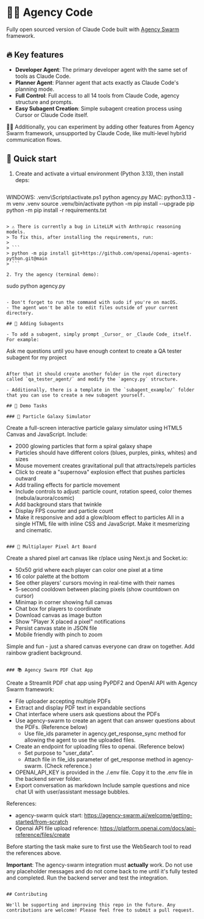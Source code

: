 # 👨‍💻 Agency Code

Fully open sourced version of Claude Code built with [Agency Swarm](https://agency-swarm.ai/welcome/overview) framework.

## 🔥 Key features

- **Developer Agent**: The primary developer agent with the same set of tools as Claude Code.
- **Planner Agent**: Planner agent that acts exactly as Claude Code's planning mode.
- **Full Control**: Full access to all 14 tools from Claude Code, agency structure and prompts.
- **Easy Subagent Creation**: Simple subagent creation process using Cursor or Claude Code itself.

👨‍💻 Additionally, you can experiment by adding other features from Agency Swarm framework, unsupported by Claude Code, like multi-level hybrid communication flows.

## 🚀 Quick start

1. Create and activate a virtual environment (Python 3.13), then install deps:

   ```
WINDOWS:
   .venv\Scripts\activate.ps1 
   python agency.py
MAC:
   python3.13 -m venv .venv
   source .venv/bin/activate
   python -m pip install --upgrade pip
   python -m pip install -r requirements.txt
   ```

   > ⚠️ There is currently a bug in LiteLLM with Anthropic reasoning models.  
   > To fix this, after installing the requirements, run:
   >
   > ```
   > python -m pip install git+https://github.com/openai/openai-agents-python.git@main
   > ```

2. Try the agency (terminal demo):

   ```
   sudo python agency.py
   ```

- Don't forget to run the command with sudo if you're on macOS.
- The agent won't be able to edit files outside of your current directory.

## 🔧 Adding Subagents

- To add a subagent, simply prompt _Cursor_ or _Claude Code_ itself. For example:

  ```
  Ask me questions until you have enough context to create a QA tester subagent for my project
  ```

  After that it should create another folder in the root directory called `qa_tester_agent/` and modify the `agency.py` structure.

- Additionally, there is a template in the `subagent_example/` folder that you can use to create a new subagent yourself.

## 📝 Demo Tasks

### 🌌 Particle Galaxy Simulator

```
Create a full-screen interactive particle galaxy simulator using HTML5 Canvas and JavaScript. Include:
  - 2000 glowing particles that form a spiral galaxy shape
  - Particles should have different colors (blues, purples, pinks, whites) and sizes
  - Mouse movement creates gravitational pull that attracts/repels particles
  - Click to create a "supernova" explosion effect that pushes particles outward
  - Add trailing effects for particle movement
  - Include controls to adjust: particle count, rotation speed, color themes (nebula/aurora/cosmic)
  - Add background stars that twinkle
  - Display FPS counter and particle count
  - Make it responsive and add a glow/bloom effect to particles
  All in a single HTML file with inline CSS and JavaScript. Make it mesmerizing and cinematic.
```

### 🎨 Multiplayer Pixel Art Board

```
Create a shared pixel art canvas like r/place using Next.js and Socket.io:

- 50x50 grid where each player can color one pixel at a time
- 16 color palette at the bottom
- See other players' cursors moving in real-time with their names
- 5-second cooldown between placing pixels (show countdown on cursor)
- Minimap in corner showing full canvas
- Chat box for players to coordinate
- Download canvas as image button
- Show "Player X placed a pixel" notifications
- Persist canvas state in JSON file
- Mobile friendly with pinch to zoom

Simple and fun - just a shared canvas everyone can draw on together. Add rainbow gradient background.
```

### 📚 Agency Swarm PDF Chat App

```
Create a Streamlit PDF chat app using PyPDF2 and OpenAI API with Agency Swarm framework:
- File uploader accepting multiple PDFs
- Extract and display PDF text in expandable sections
- Chat interface where users ask questions about the PDFs
- Use agency-swarm to create an agent that can answer questions about the PDFs. (Reference below)
   - Use file_ids parameter in agency.get_response_sync method for allowing the agent to use the uploaded files.
- Create an endpoint for uploading files to openai. (Reference below)
   - Set purpose to "user_data".
   - Attach file in file_ids parameter of get_response method in agency-swarm. (Check reference.)
- OPENAI_API_KEY is provided in the ./.env file. Copy it to the .env file in the backend server folder.
- Export conversation as markdown
Include sample questions and nice chat UI with user/assistant message bubbles.

References:
- agency-swarm quick start: https://agency-swarm.ai/welcome/getting-started/from-scratch
- Openai API file upload reference: https://platform.openai.com/docs/api-reference/files/create

Before starting the task make sure to first use the WebSearch tool to read the references above.

**Important**: The agency-swarm integration must **actually** work. Do not use any placeholder messages and do not come back to me until it's fully tested and completed. Run the backend server and test the integration.
```

## Contributing

We'll be supporting and improving this repo in the future. Any contributions are welcome! Please feel free to submit a pull request.
